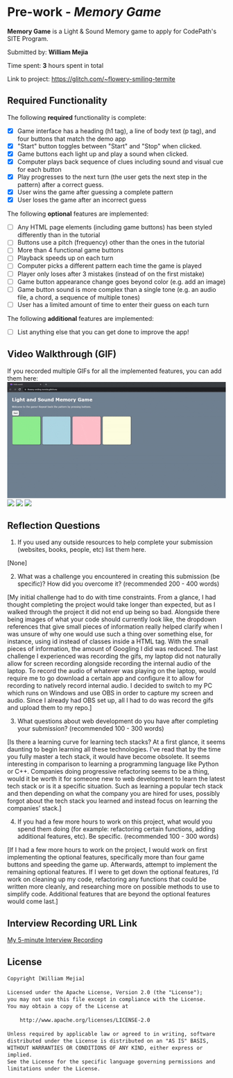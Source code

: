 # Pre-work - *Memory Game*

**Memory Game** is a Light & Sound Memory game to apply for CodePath's SITE Program. 

Submitted by: **William Mejia**

Time spent: **3** hours spent in total

Link to project: https://glitch.com/~flowery-smiling-termite

## Required Functionality

The following **required** functionality is complete:

* [X] Game interface has a heading (h1 tag), a line of body text (p tag), and four buttons that match the demo app
* [X] "Start" button toggles between "Start" and "Stop" when clicked. 
* [X] Game buttons each light up and play a sound when clicked. 
* [X] Computer plays back sequence of clues including sound and visual cue for each button
* [X] Play progresses to the next turn (the user gets the next step in the pattern) after a correct guess. 
* [X] User wins the game after guessing a complete pattern
* [X] User loses the game after an incorrect guess

The following **optional** features are implemented:

* [ ] Any HTML page elements (including game buttons) has been styled differently than in the tutorial
* [ ] Buttons use a pitch (frequency) other than the ones in the tutorial
* [ ] More than 4 functional game buttons
* [ ] Playback speeds up on each turn
* [ ] Computer picks a different pattern each time the game is played
* [ ] Player only loses after 3 mistakes (instead of on the first mistake)
* [ ] Game button appearance change goes beyond color (e.g. add an image)
* [ ] Game button sound is more complex than a single tone (e.g. an audio file, a chord, a sequence of multiple tones)
* [ ] User has a limited amount of time to enter their guess on each turn

The following **additional** features are implemented:

- [ ] List anything else that you can get done to improve the app!

## Video Walkthrough (GIF)

If you recorded multiple GIFs for all the implemented features, you can add them here:
![](site-prework.gif)
![](gif2-link-here)
![](gif3-link-here)
![](gif4-link-here)

## Reflection Questions
1. If you used any outside resources to help complete your submission (websites, books, people, etc) list them here. 

[None]

2. What was a challenge you encountered in creating this submission (be specific)? How did you overcome it? (recommended 200 - 400 words) 

[My initial challenge had to do with time constraints. From a glance, I had thought completing the project would take longer than expected, but as I walked through the project it did not end up being so bad. Alongside there being images of what your code should currently look like, the dropdown references that give small pieces of information really helped clarify when I was unsure of why one would use such a thing over something else, for instance, using id instead of classes inside a HTML tag. With the small pieces of information, the amount of Googling I did was reduced. The last challenge I experienced was recording the gifs, my laptop did not naturally allow for screen recording alongside recording the internal audio of the laptop. To record the audio of whatever was playing on the laptop, would require me to go download a certain app and configure it to allow for recording to natively record internal audio. I decided to switch to my PC which runs on Windows and use OBS in order to capture my screen and audio. Since I already had OBS set up, all I had to do was record the gifs and upload them to my repo.]

3. What questions about web development do you have after completing your submission? (recommended 100 - 300 words) 

[Is there a learning curve for learning tech stacks? At a first glance, it seems daunting to begin learning all these technologies. I’ve read that by the time you fully master a tech stack, it would have become obsolete. It seems interesting in comparison to learning a programming language like Python or C++. Companies doing progressive refactoring seems to be a thing, would it be worth it for someone new to web development to learn the latest tech stack or is it a specific situation. Such as learning a popular tech stack and then depending on what the company you are hired for uses, possibly forgot about the tech stack you learned and instead focus on learning the companies’ stack.]

4. If you had a few more hours to work on this project, what would you spend them doing (for example: refactoring certain functions, adding additional features, etc). Be specific. (recommended 100 - 300 words) 

[If I had a few more hours to work on the project, I would work on first implementing the optional features, specifically more than four game buttons and speeding the game up. Afterwards, attempt to implement the remaining optional features. If I were to get down the optional features, I’d work on cleaning up my code, refactoring any functions that could be written more cleanly, and researching more on possible methods to use to simplify code. Additional features that are beyond the optional features would come last.]



## Interview Recording URL Link

[My 5-minute Interview Recording](https://uci.zoom.us/rec/play/fAscHvUuFxwNwxJabsA8WUgnVS_aPQIySuJlpjmipDxXKPEzV3BPNI8f5qjgXI0mavGhRU_R_ME23SzC.gqnKNbPlVmByl7vT?continueMode=true&_x_zm_rtaid=rEdN4SJLSf2yBlVN8spYjg.1647941745056.a8080f9a36d6b474ce81369a2284dfb1&_x_zm_rhtaid=563)


## License

    Copyright [William Mejia]

    Licensed under the Apache License, Version 2.0 (the "License");
    you may not use this file except in compliance with the License.
    You may obtain a copy of the License at

        http://www.apache.org/licenses/LICENSE-2.0

    Unless required by applicable law or agreed to in writing, software
    distributed under the License is distributed on an "AS IS" BASIS,
    WITHOUT WARRANTIES OR CONDITIONS OF ANY KIND, either express or implied.
    See the License for the specific language governing permissions and
    limitations under the License.
